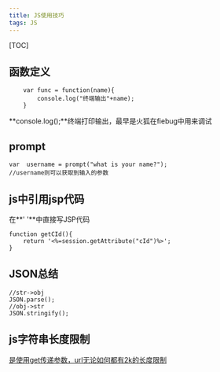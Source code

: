 ```yaml
---
title: JS使用技巧
tags: JS
---
```


[TOC]

## 函数定义
```
	var func = function(name){
		console.log("终端输出"+name);
	}
```
**console.log();**终端打印输出，最早是火狐在fiebug中用来调试
##  prompt
```
var  username = prompt("what is your name?");
//username则可以获取到输入的参数
```
## js中引用jsp代码
在**' '**中直接写JSP代码
```
function getCId(){
	return '<%=session.getAttribute("cId")%>';
}
``` 


## JSON总结
```
//str->obj
JSON.parse();
//obj->str
JSON.stringify();
```

## js字符串长度限制
<a href>是使用get传递参数，url无论如何都有2k的长度限制